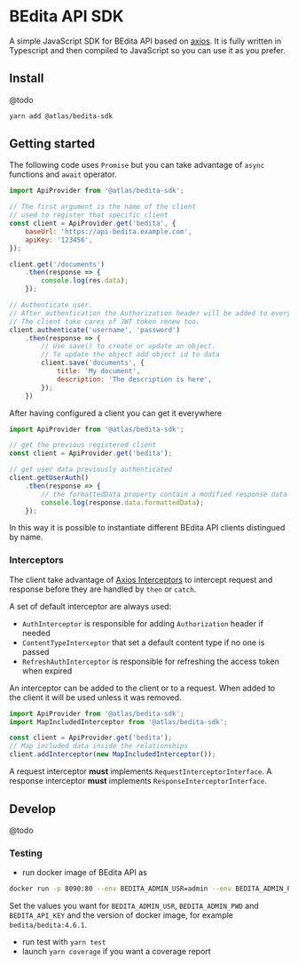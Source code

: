 # BEdita API SDK

A simple JavaScript SDK for BEdita API based on [axios](https://axios-http.com).
It is fully written in Typescript and then compiled to JavaScript so you can use it as you prefer.

## Install

@todo

```bash
yarn add @atlas/bedita-sdk
```

## Getting started

The following code uses `Promise` but you can take advantage of `async` functions and `await` operator.

```js
import ApiProvider from '@atlas/bedita-sdk';

// The first argument is the name of the client
// used to register that specific client
const client = ApiProvider.get('bedita', {
    baseUrl: 'https://api-bedita.example.com',
    apiKey: '123456',
});

client.get('/documents')
    .then(response => {
        console.log(res.data);
    });

// Authenticate user.
// After authentication the Authorization header will be added to every request.
// The client take cares of JWT token renew too.
client.authenticate('username', 'password')
    .then(response => {
        // Use save() to create or update an object.
        // To update the object add object id to data
        client.save('documents', {
            title: 'My document',
            description: 'The description is here',
        });
    })
```

After having configured a client you can get it everywhere

```js
import ApiProvider from '@atlas/bedita-sdk';

// get the previous registered client
const client = ApiProvider.get('bedita');

// get user data previously authenticated
client.getUserAuth()
    .then(response => {
        // the formattedData property contain a modified response data
        console.log(response.data.formattedData);
    });
```

In this way it is possible to instantiate different BEdita API clients distingued by name.

### Interceptors

The client take advantage of [Axios Interceptors](https://axios-http.com/docs/interceptors) to intercept request and response before they are handled by `then` or `catch`.

A set of default interceptor are always used:

* `AuthInterceptor` is responsible for adding `Authorization` header if needed
* `ContentTypeInterceptor` that set a default content type if no one is passed
* `RefreshAuthInterceptor` is responsible for refreshing the access token when expired

An interceptor can be added to the client or to a request.
When added to the client it will be used unless it was removed.

```js
import ApiProvider from '@atlas/bedita-sdk';
import MapIncludedInterceptor from '@atlas/bedita-sdk';

const client = ApiProvider.get('bedita');
// Map included data inside the relationships
client.addInterceptor(new MapIncludedInterceptor());
```

A request interceptor **must** implements `RequestInterceptorInterface`.
A response interceptor **must** implements `ResponseInterceptorInterface`.

## Develop

@todo

### Testing

* run docker image of BEdita API as

 ```bash
 docker run -p 8090:80 --env BEDITA_ADMIN_USR=admin --env BEDITA_ADMIN_PWD=admin --env BEDITA_API_KEY=1234567890 bedita/bedita:latest
 ```

 Set the values you want for `BEDITA_ADMIN_USR`, `BEDITA_ADMIN_PWD` and `BEDITA_API_KEY` and the version of docker image, for example `bedita/bedita:4.6.1`.

* run test with `yarn test`
* launch `yarn coverage` if you want a coverage report
